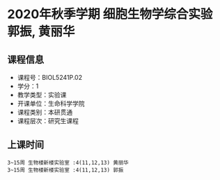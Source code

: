 # 2020年秋季学期 细胞生物学综合实验 郭振, 黄丽华






## 课程信息

- 课程号：BIOL5241P.02
- 学分：1
- 教学类型：实验课
- 开课单位：生命科学学院
- 课程类别：本研贯通
- 课程层次：研究生课程

## 上课时间

```
3~15周 生物楼新楼实验室 :4(11,12,13) 黄丽华
3~15周 生物楼新楼实验室 :4(11,12,13) 郭振
```

